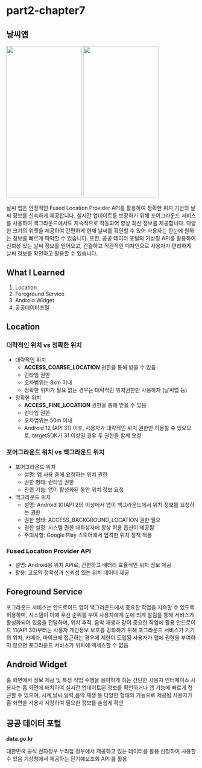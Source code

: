 # part2-chapter7

## 날씨앱

<img src="https://github.com/soommmin/android_pro/assets/150005268/7a7b097e-81ff-4cd2-a6be-be2f4a7a983f" width="200" height="400"/>
<img src="https://github.com/soommmin/android_pro/assets/150005268/6186cf12-d1c6-4523-823f-339665fe7d3c" width="200" height="400"/>


날씨 앱은 안정적인 Fused Location Provider API를 활용하여 정확한 위치 기반의 날씨 정보를 신속하게 제공합니다.
실시간 업데이트를 보장하기 위해 포어그라운드 서비스를 사용하여 백그라운드에서도 지속적으로 작동되어 항상 최신 정보를 제공합니다.
다양한 크기의 위젯을 제공하여 간편하게 현재 날씨를 확인할 수 있어 사용자는 한눈에 원하는 정보를 빠르게 파악할 수 있습니다.
또한, 공공 데이터 포털의 기상청 API를 활용하여 신뢰성 있는 날씨 정보를 얻어오고, 간결하고 직관적인 디자인으로 사용자가 편리하게 날씨 정보를 확인하고 활용할 수 있습니다.



## What I Learned
1. Location
2. Foreground Service
3. Android Widget
4. 공공데이터포털


## Location

### 대략적인 위치 vs 정확한 위치

- 대략적인 위치
    - **ACCESS_COARSE_LOCATION** 권한을 통해 받을 수 있음
    - 런타임 권한
    - 오차범위는 3km 이내
    - 정확한 위치가 필요 없는 경우는 대략적인 위치권한만 사용하자 (날씨앱 등)
- 정확한 위치
    - **ACCESS_FINE_LOCATION** 권한을 통해 받을 수 있음
    - 런타임 권한
    - 오차범위는 50m 이내
    - Android 12 (API 31) 이후, 사용자가 대략적인 위치 권한만 허용할 수 있으므로, targetSDK가 31 이상일 경우 두 권한을 함께 요청

### 포어그라운드 위치 vs 백그라운드 위치

- 포어그라운드 위치
    - 설명: 앱 사용 중에 요청하는 위치 권한
    - 권한 형태: 런타임 권한
    - 관련 기능: 앱이 활성화된 동안 위치 정보 요청
- 백그라운드 위치
    - 설명: Android 10(API 29) 이상에서 앱이 백그라운드에서 위치 정보를 요청하는 권한
    - 권한 형태: ACCESS_BACKGROUND_LOCATION 권한 필요
    - 권한 설정: 시스템 권한 대화상자에 항상 허용 옵션이 제공됨
    - 주의사항: Google Play 스토어에서 엄격한 위치 정책 적용

### Fused Location Provider API

- 설명: Android용 위치 API로, 간편하고 배터리 효율적인 위치 정보 제공
- 활용: 고도의 정확성과 신뢰성 있는 위치 데이터 제공


## Foreground Service

포그라운드 서비스는 안드로이드 앱이 백그라운드에서 중요한 작업을 지속할 수 있도록 허용하며, 시스템이 이에 우선 순위를 부여
사용자에게 눈에 띄게 알림을 통해 서비스가 활성화되어 있음을 전달하며, 위치 추적, 음악 재생과 같이 중요한 작업에 활용
안드로이드 11(API 30)부터는 사용자 개인정보 보호를 강화하기 위해 포그라운드 서비스가 기기의 위치, 카메라, 마이크에 접근하는 경우에 제한이 도입됨
사용자가 앱에 권한을 부여하지 않으면 포그라운드 서비스가 위치에 액세스할 수 없음
    


## Android Widget

홈 화면에서 정보 제공 및 특정 작업 수행을 용이하게 하는 간단한 사용자 인터페이스
사용자는 홈 화면에 배치하여 실시간 업데이트된 정보를 확인하거나 앱 기능에 빠르게 접근할 수 있으며, 시계,날씨,달력,음악 재생 등 다양한 형태와 기능으로 제공됨
사용자가 홈 화면을 사용자 지정하여 필요한 정보를 손쉽게 확인 

## 공공 데이터 포털

**data.go.kr**

대한민국 공식 전자정부 누리집
정부에서 제공하고 있는 데이터를 활용 신청하여 사용할 수 있음
기상청에서 제공하는 단기예보조회 API 를 활용


